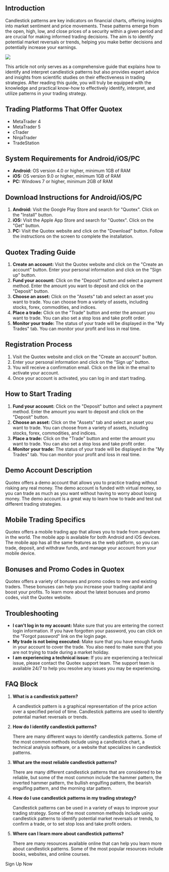 ## Introduction

Candlestick patterns are key indicators on financial charts, offering
insights into market sentiment and price movements. These patterns
emerge from the open, high, low, and close prices of a security within a
given period and are crucial for making informed trading decisions. The
aim is to identify potential market reversals or trends, helping you
make better decisions and potentially increase your earnings.

[![](https://static.quotex.io/files/4_en/300_250.jpg)](https://traff.sbs/brokerqxlid)

This article not only serves as a comprehensive guide that explains how
to identify and interpret candlestick patterns but also provides expert
advice and insights from scientific studies on their effectiveness in
trading strategies. After reading this guide, you will truly be equipped
with the knowledge and practical know-how to effectively identify,
interpret, and utilize patterns in your trading strategy.

## Trading Platforms That Offer Quotex

-   MetaTrader 4
-   MetaTrader 5
-   cTrader
-   NinjaTrader
-   TradeStation

## System Requirements for Android/iOS/PC

-   **Android:** OS version 4.0 or higher, minimum 1GB of RAM
-   **iOS:** OS version 9.0 or higher, minimum 1GB of RAM
-   **PC:** Windows 7 or higher, minimum 2GB of RAM

## Download Instructions for Android/iOS/PC

1.  **Android:** Visit the Google Play Store and search for
    "Quotex". Click on the "Install" button.
2.  **iOS:** Visit the Apple App Store and search for "Quotex".
    Click on the "Get" button.
3.  **PC:** Visit the Quotex website and click on the "Download"
    button. Follow the instructions on the screen to complete the
    installation.

## Quotex Trading Guide

1.  **Create an account:** Visit the Quotex website and click on the
    "Create an account" button. Enter your personal information
    and click on the "Sign up" button.
2.  **Fund your account:** Click on the "Deposit" button and
    select a payment method. Enter the amount you want to deposit and
    click on the "Deposit" button.
3.  **Choose an asset:** Click on the "Assets" tab and select an
    asset you want to trade. You can choose from a variety of assets,
    including stocks, forex, commodities, and indices.
4.  **Place a trade:** Click on the "Trade" button and enter the
    amount you want to trade. You can also set a stop loss and take
    profit order.
5.  **Monitor your trade:** The status of your trade will be displayed
    in the "My Trades" tab. You can monitor your profit and loss
    in real time.

## Registration Process

1.  Visit the Quotex website and click on the "Create an account"
    button.
2.  Enter your personal information and click on the "Sign up"
    button.
3.  You will receive a confirmation email. Click on the link in the
    email to activate your account.
4.  Once your account is activated, you can log in and start trading.

## How to Start Trading

1.  **Fund your account:** Click on the "Deposit" button and
    select a payment method. Enter the amount you want to deposit and
    click on the "Deposit" button.
2.  **Choose an asset:** Click on the "Assets" tab and select an
    asset you want to trade. You can choose from a variety of assets,
    including stocks, forex, commodities, and indices.
3.  **Place a trade:** Click on the "Trade" button and enter the
    amount you want to trade. You can also set a stop loss and take
    profit order.
4.  **Monitor your trade:** The status of your trade will be displayed
    in the "My Trades" tab. You can monitor your profit and loss
    in real time.

## Demo Account Description

Quotex offers a demo account that allows you to practice trading without
risking any real money. The demo account is funded with virtual money,
so you can trade as much as you want without having to worry about
losing money. The demo account is a great way to learn how to trade and
test out different trading strategies.

## Mobile Trading Specifics

Quotex offers a mobile trading app that allows you to trade from
anywhere in the world. The mobile app is available for both Android and
iOS devices. The mobile app has all the same features as the web
platform, so you can trade, deposit, and withdraw funds, and manage your
account from your mobile device.

## Bonuses and Promo Codes in Quotex

Quotex offers a variety of bonuses and promo codes to new and existing
traders. These bonuses can help you increase your trading capital and
boost your profits. To learn more about the latest bonuses and promo
codes, visit the Quotex website.

## Troubleshooting

-   **I can\'t log in to my account:** Make sure that you are entering
    the correct login information. If you have forgotten your password,
    you can click on the "Forgot password" link on the login page.
-   **My trade is not being executed:** Make sure that you have enough
    funds in your account to cover the trade. You also need to make sure
    that you are not trying to trade during a market holiday.
-   **I am experiencing a technical issue:** If you are experiencing a
    technical issue, please contact the Quotex support team. The support
    team is available 24/7 to help you resolve any issues you may be
    experiencing.

## FAQ Block

1.  **What is a candlestick pattern?**

    A candlestick pattern is a graphical representation of the price
    action over a specified period of time. Candlestick patterns are
    used to identify potential market reversals or trends.

2.  **How do I identify candlestick patterns?**

    There are many different ways to identify candlestick patterns. Some
    of the most common methods include using a candlestick chart, a
    technical analysis software, or a website that specializes in
    candlestick patterns.

3.  **What are the most reliable candlestick patterns?**

    There are many different candlestick patterns that are considered to
    be reliable, but some of the most common include the hammer pattern,
    the inverted hammer pattern, the bullish engulfing pattern, the
    bearish engulfing pattern, and the morning star pattern.

4.  **How do I use candlestick patterns in my trading strategy?**

    Candlestick patterns can be used in a variety of ways to improve
    your trading strategy. Some of the most common methods include using
    candlestick patterns to identify potential market reversals or
    trends, to confirm a trade, or to set stop loss and take profit
    orders.

5.  **Where can I learn more about candlestick patterns?**

    There are many resources available online that can help you learn
    more about candlestick patterns. Some of the most popular resources
    include books, websites, and online courses.

Sign Up Now

